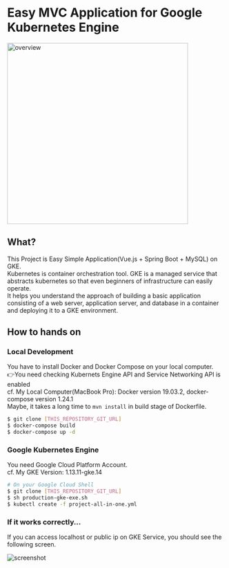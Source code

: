 Easy MVC Application for Google Kubernetes Engine
====

<img width="419" alt="overview" src="https://user-images.githubusercontent.com/14067398/52426649-adc8d700-2b41-11e9-9c26-59ee7671d1d9.png">

## What?
This Project is Easy Simple Application(Vue.js + Spring Boot + MySQL) on GKE.  
Kubernetes is container orchestration tool. GKE is a managed service that abstracts kubernetes so that even beginners of infrastructure can easily operate.  
It helps you understand the approach of building a basic application consisting of a web server, application server, and database in a container and deploying it to a GKE environment.  

## How to hands on

### Local Development
You have to install Docker and Docker Compose on your local computer.  
👉You need checking Kubernets Engine API and Service Networking API is enabled  
cf. My Local Computer(MacBook Pro): Docker version 19.03.2, docker-compose version 1.24.1  
Maybe, it takes a long time to `mvn install` in build stage of Dockerfile.  

```sh
$ git clone [THIS_REPOSITORY_GIT_URL]
$ docker-compose build
$ docker-compose up -d
```

### Google Kubernetes Engine
You need Google Cloud Platform Account.  
cf. My GKE Version: 1.13.11-gke.14  

```sh
# On your Google Cloud Shell
$ git clone [THIS_REPOSITORY_GIT_URL]
$ sh production-gke-exe.sh
$ kubectl create -f project-all-in-one.yml
```

### If it works correctly...
If you can access localhost or public ip on GKE Service, you should see the following screen.  

![screenshot](https://user-images.githubusercontent.com/14067398/71311144-3dc4f600-2460-11ea-8f21-cd3cf736a6d0.png)
